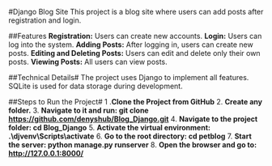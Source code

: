 #Django Blog Site
This project is a blog site where users can add posts after registration and login.

##Features
**Registration:** Users can create new accounts.
**Login:** Users can log into the system.
**Adding Posts:** After logging in, users can create new posts.
**Editing and Deleting Posts:** Users can edit and delete only their own posts.
**Viewing Posts:** All users can view posts.

##Technical Details#
The project uses Django to implement all features. SQLite is used for data storage during development.

##Steps to Run the Project#
1 .**Clone the Project from GitHub**
2. **Create any folder.**
3. **Navigate to it and run: git clone https://github.com/denyshub/Blog_Django.git**
4. **Navigate to the project folder: cd Blog_Django**
5. **Activate the virtual environment: .\djvenv\Scripts\activate**
6. **Go to the root directory: cd petblog**
7. **Start the server: python manage.py runserver**
8. **Open the browser and go to: http://127.0.0.1:8000/**
